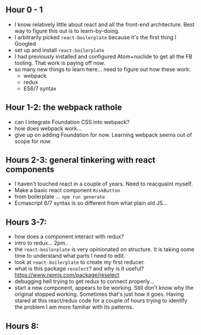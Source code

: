 Hour 0 - 1
----
* I know relatively little about react and all the front-end architecture. Best way to figure this out is to learn-by-doing.
* I arbitrarily picked `react-boilerplate` because it's the first thing I Googled
* set up and install `react-boilerplate`
* I had previously installed and configured Atom+nuclide to get all the FB tooling. That work is paying off now.
* so many new things to learn here... need to figure out how these work:
  * webpack
  * redux
  * ES6/7 syntax

Hour 1-2: the webpack rathole
----
* can I integrate Foundation CSS into webpack?
* how does webpack work...
* give up on adding Foundation for now. Learning webpack seems out of scope for now.

Hours 2-3: general tinkering with react components
----
* I haven't touched react in a couple of years. Need to reacquaint myself.
* Make a basic react component `RiskButton`
 * from boilerplate ... `npm run generate`
 * Ecmascript 6/7 syntax is so different from what plain old JS...

Hours 3-7:
----
* how does a component interact with redux?
 * intro to redux... 2pm..
 * the `react-boilerplate` is very opinionated on structure. It is taking some time to understand what parts I need to edit.
 * look at `react-boilerplate` to create my first reducer.
  * what is this package `reselect`? and why is it useful? https://www.npmjs.com/package/reselect
  * debugging hell trying to get redux to connect properly...
  * start a new component, appears to be working. Still don't know why the original stopped working. Sometimes that's just how it goes. Having stared at this react/redux code for a couple of hours trying to identify the problem I am more familiar with its patterns.


Hours 8:
----
